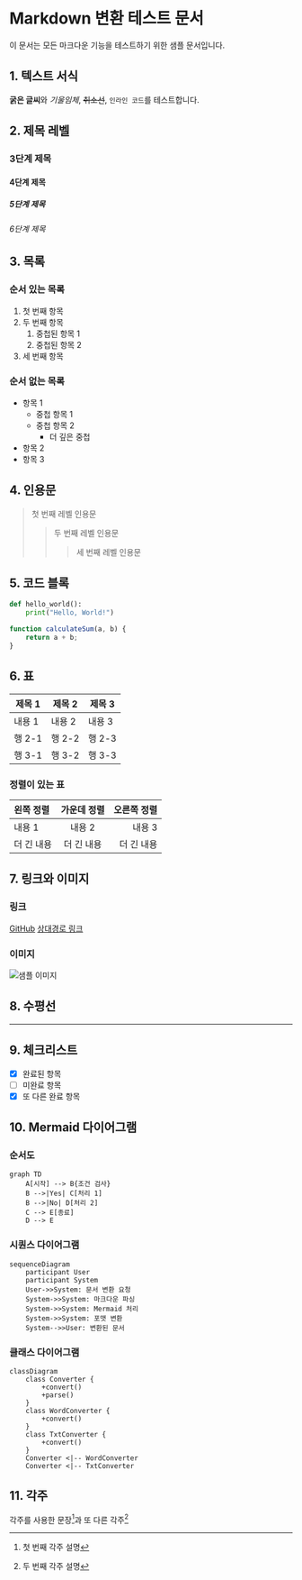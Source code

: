 # Markdown 변환 테스트 문서

이 문서는 모든 마크다운 기능을 테스트하기 위한 샘플 문서입니다.

## 1. 텍스트 서식

**굵은 글씨**와 *기울임체*, ~~취소선~~, `인라인 코드`를 테스트합니다.

## 2. 제목 레벨

### 3단계 제목
#### 4단계 제목
##### 5단계 제목
###### 6단계 제목

## 3. 목록

### 순서 있는 목록
1. 첫 번째 항목
2. 두 번째 항목
   1. 중첩된 항목 1
   2. 중첩된 항목 2
3. 세 번째 항목

### 순서 없는 목록
- 항목 1
  - 중첩 항목 1
  - 중첩 항목 2
    - 더 깊은 중첩
- 항목 2
- 항목 3

## 4. 인용문

> 첫 번째 레벨 인용문
>> 두 번째 레벨 인용문
>>> 세 번째 레벨 인용문

## 5. 코드 블록

```python
def hello_world():
    print("Hello, World!")
```

```javascript
function calculateSum(a, b) {
    return a + b;
}
```

## 6. 표

| 제목 1 | 제목 2 | 제목 3 |
|--------|---------|---------|
| 내용 1 | 내용 2 | 내용 3 |
| 행 2-1 | 행 2-2 | 행 2-3 |
| 행 3-1 | 행 3-2 | 행 3-3 |

### 정렬이 있는 표

| 왼쪽 정렬 | 가운데 정렬 | 오른쪽 정렬 |
|:---------|:----------:|-----------:|
| 내용 1 | 내용 2 | 내용 3 |
| 더 긴 내용 | 더 긴 내용 | 더 긴 내용 |

## 7. 링크와 이미지

### 링크
[GitHub](https://github.com)
[상대경로 링크](../README.md)

### 이미지
![샘플 이미지](https://via.placeholder.com/150)

## 8. 수평선

---

## 9. 체크리스트

- [x] 완료된 항목
- [ ] 미완료 항목
- [x] 또 다른 완료 항목

## 10. Mermaid 다이어그램

### 순서도
```mermaid
graph TD
    A[시작] --> B{조건 검사}
    B -->|Yes| C[처리 1]
    B -->|No| D[처리 2]
    C --> E[종료]
    D --> E
```

### 시퀀스 다이어그램
```mermaid
sequenceDiagram
    participant User
    participant System
    User->>System: 문서 변환 요청
    System->>System: 마크다운 파싱
    System->>System: Mermaid 처리
    System->>System: 포맷 변환
    System-->>User: 변환된 문서
```

### 클래스 다이어그램
```mermaid
classDiagram
    class Converter {
        +convert()
        +parse()
    }
    class WordConverter {
        +convert()
    }
    class TxtConverter {
        +convert()
    }
    Converter <|-- WordConverter
    Converter <|-- TxtConverter
```

## 11. 각주

각주를 사용한 문장[^1]과 또 다른 각주[^2]

[^1]: 첫 번째 각주 설명
[^2]: 두 번째 각주 설명 